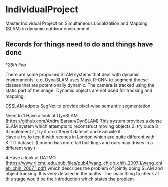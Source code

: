 # IndividualProject
Master Individual Project on Simultaneous Localization and Mapping (SLAM) in dynamic outdoor environment

## Records for things need to do and things have done

**26th Feb*

There are some proposed SLAM systems that deal with dynamic environments.
e.g. 
DynaSLAM uses Mask R-CNN to segment thoese classes that are potentionally dynamic.
The camera is tracked using the static part of the image.  Dynamic objects are not used
for tracking and mapping.

DSSLAM adpots SegNet to provide pixel-wise semantic segmentation.  


Need to
1.Have a look at DynSLAM (https://github.com/AndreiBarsan/DynSLAM)
  This system provides a dense SLAM system which attempts to reconstruct moving objects
2. try cuda 8
3.Implement it, try it on different dateset and evaluate it.  
  Have a try to test it with scenes in London which are quite different with KITTI dataset.
  (London has more tall buildings and cars may drives in a different way.)

4.Have a look at DATMO (https://www.ri.cmu.edu/pub_files/pub4/wang_chieh_chih_2007_1/wang_chieh_chih_2007_1.pdf) 
  which describes the problem of jointly doing SLAM and object tracking. 
  It is very detailed in the maths. The main thing to check at this stage 
  would be the introduction which states the problem


